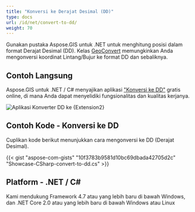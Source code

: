 ```yaml
---
title: "Konversi ke Derajat Desimal (DD)"
type: docs
url: /id/net/convert-to-dd/
weight: 70
---
```


Gunakan pustaka Aspose.GIS untuk .NET untuk menghitung posisi dalam format Derajat Desimal (DD). Kelas [GeoConvert](https://reference.aspose.com/gis/net/aspose.gis/geoconvert) memungkinkan Anda mengonversi koordinat Lintang/Bujur ke format DD dan sebaliknya.

## **Contoh Langsung**

Aspose.GIS untuk .NET / C# menyajikan aplikasi ["Konversi ke DD"](https://products.aspose.app/gis/coordinates/convert-to-dd) gratis online, di mana Anda dapat menyelidiki fungsionalitas dan kualitas kerjanya.

![Aplikasi Konverter DD ke {Extension2}](coordinates.png)

## **Contoh Kode - Konversi ke DD**

Cuplikan kode berikut menunjukkan cara mengonversi ke DD (Derajat Desimal).

{{< gist "aspose-com-gists" "10f3783b9581d10bc69dbada42705d2c" "Showcase-CSharp-convert-to-dd.cs" >}}

## **Platform - .NET / C#**

Kami mendukung Framework 4.7 atau yang lebih baru di bawah Windows, dan .NET Core 2.0 atau yang lebih baru di bawah Windows atau Linux
